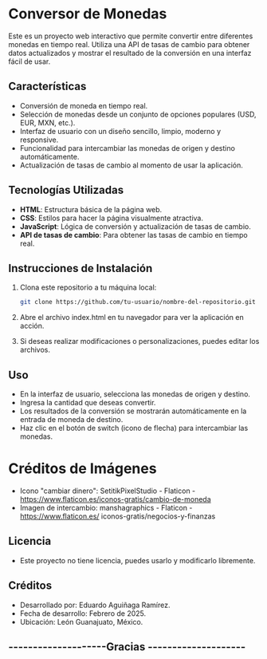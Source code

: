 # Conversor de Monedas

Este es un proyecto web interactivo que permite convertir entre diferentes monedas en tiempo real. Utiliza una API de tasas de cambio para obtener datos actualizados y mostrar el resultado de la conversión en una interfaz fácil de usar.

## Características

- Conversión de moneda en tiempo real.
- Selección de monedas desde un conjunto de opciones populares (USD, EUR, MXN, etc.).
- Interfaz de usuario con un diseño sencillo, limpio, moderno y responsive.
- Funcionalidad para intercambiar las monedas de origen y destino automáticamente.
- Actualización de tasas de cambio al momento de usar la aplicación.

## Tecnologías Utilizadas

- **HTML**: Estructura básica de la página web.
- **CSS**: Estilos para hacer la página visualmente atractiva.
- **JavaScript**: Lógica de conversión y actualización de tasas de cambio.
- **API de tasas de cambio**: Para obtener las tasas de cambio en tiempo real.

## Instrucciones de Instalación

1. Clona este repositorio a tu máquina local:
   ```bash
   git clone https://github.com/tu-usuario/nombre-del-repositorio.git

2. Abre el archivo index.html en tu navegador para ver la aplicación en acción.

3. Si deseas realizar modificaciones o personalizaciones, puedes editar los archivos.

## Uso
- En la interfaz de usuario, selecciona las monedas de origen y destino.
- Ingresa la cantidad que deseas convertir.
- Los resultados de la conversión se mostrarán automáticamente en la entrada de moneda de destino.
- Haz clic en el botón de switch (icono de flecha) para intercambiar las monedas.

# Créditos de Imágenes
- Icono "cambiar dinero": SetitikPixelStudio - Flaticon - https://www.flaticon.es/iconos-gratis/cambio-de-moneda
- Imagen de intercambio: manshagraphics - Flaticon - https://www.flaticon.es/
iconos-gratis/negocios-y-finanzas

## Licencia

- Este proyecto no tiene licencia, puedes usarlo y modificarlo libremente.

## Créditos
- Desarrollado por: Eduardo Aguiñaga Ramírez.
- Fecha de desarrollo: Febrero de 2025.
- Ubicación: León Guanajuato, México.

## --------------------Gracias -------------------- ##
